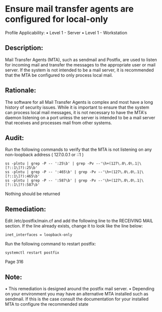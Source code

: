 # Ensure mail transfer agents are configured for local-only 
Profile Applicability:
• Level 1 - Server
• Level 1 - Workstation

## Description:
Mail Transfer Agents (MTA), such as sendmail and Postfix, are used to listen for 
incoming mail and transfer the messages to the appropriate user or mail server. If the 
system is not intended to be a mail server, it is recommended that the MTA be 
configured to only process local mail.

## Rationale:
The software for all Mail Transfer Agents is complex and most have a long history of 
security issues. While it is important to ensure that the system can process local mail 
messages, it is not necessary to have the MTA's daemon listening on a port unless the 
server is intended to be a mail server that receives and processes mail from other 
systems.

## Audit:
Run the following commands to verify that the MTA is not listening on any non-loopback address ( 127.0.0.1 or ::1 )
```
ss -plntu | grep -P -- ':25\b' | grep -Pv --'\h+(127\.0\.0\.1|\[?::1\]?):25\b'
ss -plntu | grep -P -- ':465\b' | grep -Pv --'\h+(127\.0\.0\.1|\[?::1\]?):465\b'
ss -plntu | grep -P -- ':587\b' | grep -Pv --'\h+(127\.0\.0\.1|\[?::1\]?):587\b'
```
Nothing should be returned

## Remediation:
Edit /etc/postfix/main.cf and add the following line to the RECEIVING MAIL section. 
If the line already exists, change it to look like the line below:

`inet_interfaces = loopback-only`

Run the following command to restart postfix:

`systemctl restart postfix`

Page 316

## Note:
• This remediation is designed around the postfix mail server.
• Depending on your environment you may have an alternative MTA installed such 
as sendmail. If this is the case consult the documentation for your installed MTA 
to configure the recommended state